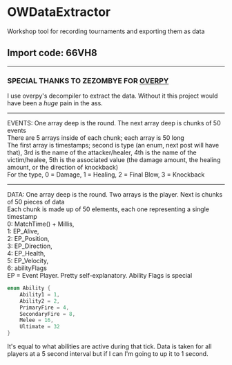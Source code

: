 # OWDataExtractor
Workshop tool for recording tournaments and exporting them as data

## Import code: 66VH8

-------

### SPECIAL THANKS TO ZEZOMBYE FOR [OVERPY](https://github.com/Zezombye/overpy)  
I use overpy's decompiler to extract the data. Without it this project would have been a *huge* pain in the ass.

-------



EVENTS: One array deep is the round. The next array deep is chunks of 50 events  
There are 5 arrays inside of each chunk; each array is 50 long  
The first array is timestamps; second is type (an enum, next post will have that), 3rd is the name of the attacker/healer, 4th is the name of the victim/healee, 5th is the associated value (the damage amount, the healing amount, or the direction of knockback)  
For the type, 0 = Damage, 1 = Healing, 2 = Final Blow, 3 = Knockback 

--------

DATA: One array deep is the round. Two arrays is the player. Next is chunks of 50 pieces of data  
Each chunk is made up of 50 elements, each one representing a single timestamp  
0: MatchTime() + Millis,  
1: EP_Alive,  
2: EP_Position,  
3: EP_Direction,  
4: EP_Health,  
5: EP_Velocity,  
6: abilityFlags   
EP = Event Player. Pretty self-explanatory. Ability Flags is special  
```cs
enum Ability {  
    Ability1 = 1,
    Ability2 = 2,
    PrimaryFire = 4,
    SecondaryFire = 8,
    Melee = 16,
    Ultimate = 32
}
```
It's equal to what abilities are active during that tick. Data is taken for all players at a 5 second interval but if I can I'm going to up it to 1 second.
